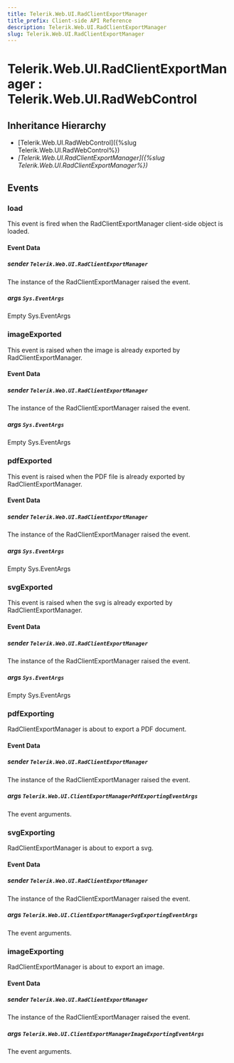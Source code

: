 ```yaml
---
title: Telerik.Web.UI.RadClientExportManager
title_prefix: Client-side API Reference
description: Telerik.Web.UI.RadClientExportManager
slug: Telerik.Web.UI.RadClientExportManager
---
```


# Telerik.Web.UI.RadClientExportManager : Telerik.Web.UI.RadWebControl 

## Inheritance Hierarchy

* [Telerik.Web.UI.RadWebControl]({%slug Telerik.Web.UI.RadWebControl%})
* *[Telerik.Web.UI.RadClientExportManager]({%slug Telerik.Web.UI.RadClientExportManager%})*


## Events

### load

This event is fired when the RadClientExportManager client-side object is loaded.

#### Event Data

#####  sender `Telerik.Web.UI.RadClientExportManager`

The instance of the RadClientExportManager raised the event.

##### args `Sys.EventArgs`

Empty Sys.EventArgs

### imageExported

This event is raised when the image is already exported by RadClientExportManager.

#### Event Data

#####  sender `Telerik.Web.UI.RadClientExportManager`

The instance of the RadClientExportManager raised the event.

##### args `Sys.EventArgs`

Empty Sys.EventArgs

### pdfExported

This event is raised when the PDF file is already exported by RadClientExportManager.

#### Event Data

#####  sender `Telerik.Web.UI.RadClientExportManager`

The instance of the RadClientExportManager raised the event.

##### args `Sys.EventArgs`

Empty Sys.EventArgs

### svgExported

This event is raised when the svg is already exported by RadClientExportManager.

#### Event Data

#####  sender `Telerik.Web.UI.RadClientExportManager`

The instance of the RadClientExportManager raised the event.

##### args `Sys.EventArgs`

Empty Sys.EventArgs
 
### pdfExporting

RadClientExportManager is about to export a PDF document.

#### Event Data

#####  sender `Telerik.Web.UI.RadClientExportManager`

The instance of the RadClientExportManager raised the event.

##### args `Telerik.Web.UI.ClientExportManagerPdfExportingEventArgs`

The event arguments.  

### svgExporting

RadClientExportManager is about to export a svg.

#### Event Data

#####  sender `Telerik.Web.UI.RadClientExportManager`

The instance of the RadClientExportManager raised the event.

##### args `Telerik.Web.UI.ClientExportManagerSvgExportingEventArgs`

The event arguments.  

### imageExporting

RadClientExportManager is about to export an image.

#### Event Data

#####  sender `Telerik.Web.UI.RadClientExportManager`

The instance of the RadClientExportManager raised the event.

##### args `Telerik.Web.UI.ClientExportManagerImageExportingEventArgs`

The event arguments.  


